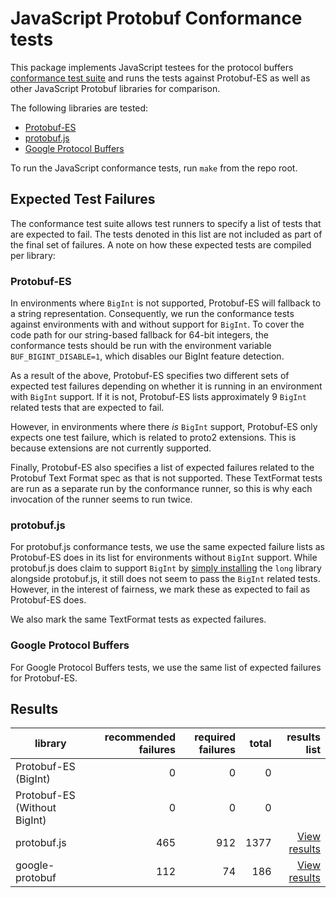 # JavaScript Protobuf Conformance tests

This package implements JavaScript testees for the protocol buffers [conformance test 
suite](https://github.com/protocolbuffers/protobuf/tree/main/conformance) and runs the tests against Protobuf-ES as well
as other JavaScript Protobuf libraries for comparison. 

The following libraries are tested:

- [Protobuf-ES](https://github.com/bufbuild/protobuf-es)
- [protobuf.js](https://github.com/protobufjs/protobuf.js)
- [Google Protocol Buffers](https://github.com/protocolbuffers/protobuf-javascript)

To run the JavaScript conformance tests, run `make` from the repo root.

## Expected Test Failures

The conformance test suite allows test runners to specify a list of tests that are expected to fail.  The tests denoted
in this list are not included as part of the final set of failures.  A note on how these expected tests are compiled 
per library:

### Protobuf-ES

In environments where `BigInt` is not supported, Protobuf-ES will fallback to a string representation.  Consequently,
we run the conformance tests against environments with and without support for `BigInt`.  To cover the code path for 
our string-based fallback for 64-bit integers, the conformance tests should be run with the environment variable 
`BUF_BIGINT_DISABLE=1`, which disables our BigInt feature detection. 

As a result of the above, Protobuf-ES specifies two different sets of expected test failures depending on whether
it is running in an environment with `BigInt` support.  If it is not, Protobuf-ES lists approximately 9 `BigInt` 
related tests that are expected to fail.  

However, in environments where there _is_ `BigInt` support, Protobuf-ES 
only expects one test failure, which is related to proto2 extensions.  This is because extensions are not currently 
supported.

Finally, Protobuf-ES also specifies a list of expected failures related to the Protobuf Text Format spec as that is not
supported.  These TextFormat tests are run as a separate run by the conformance runner, so this is why each invocation of the runner
seems to run twice.

### protobuf.js

For protobuf.js conformance tests, we use the same expected failure lists as Protobuf-ES does in its list for
environments without `BigInt` support.  While protobuf.js does claim to support `BigInt` 
by [simply installing](https://github.com/protobufjs/protobuf.js#compatibility) the `long` library alongside 
protobuf.js, it still does not seem to pass the `BigInt` related tests.  However, in the interest of fairness, we
mark these as expected to fail as Protobuf-ES does.

We also mark the same TextFormat tests as expected failures.

### Google Protocol Buffers

For Google Protocol Buffers tests, we use the same list of expected failures for Protobuf-ES.


## Results

| library      | recommended failures             | required failures               | total         | results list   
|---------------------|------------------------:|-----------------------:|-------------------:|--------------------:|
Protobuf-ES (BigInt) | 0 | 0 | 0 | 
Protobuf-ES (Without BigInt) | 0 | 0 | 0 | 
protobuf.js | 465 | 912 | 1377 | [View results](protobuf.js/failing_tests.txt)
google-protobuf | 112 | 74 | 186 | [View results](google-protobuf/failing_tests.txt)
